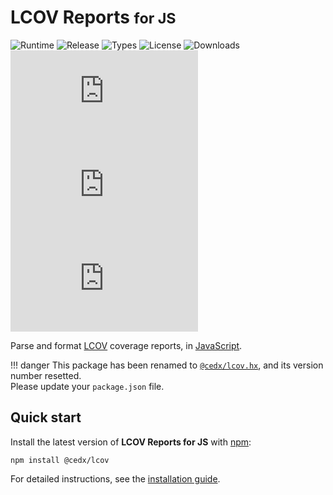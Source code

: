 # LCOV Reports <small>for JS</small>
![Runtime](https://badgen.net/npm/node/@cedx/lcov) ![Release](https://badgen.net/npm/v/@cedx/lcov) ![Types](https://badgen.net/npm/types/@cedx/lcov) ![License](https://badgen.net/npm/license/@cedx/lcov) ![Downloads](https://badgen.net/npm/dt/@cedx/lcov) ![Dependencies](https://badgen.net/david/dep/cedx/lcov.js) ![Coverage](https://badgen.net/coveralls/c/github/cedx/lcov.js) ![Build](https://badgen.net/github/checks/cedx/lcov.js)

Parse and format [LCOV](http://ltp.sourceforge.net/coverage/lcov.php) coverage reports,
in [JavaScript](https://developer.mozilla.org/en-US/docs/Web/JavaScript).

!!! danger
	This package has been renamed to [`@cedx/lcov.hx`](https://docs.belin.io/lcov.hx), and its version number resetted.  
	Please update your `package.json` file.
	
## Quick start
Install the latest version of **LCOV Reports for JS** with [npm](https://www.npmjs.com):

``` shell
npm install @cedx/lcov
```

For detailed instructions, see the [installation guide](installation.md).
